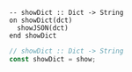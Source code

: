 ```applescript
-- showDict :: Dict -> Stringon showDict(dct)  showJSON(dct)end showDict
```

```js
// showDict :: Dict -> String
const showDict = show;
```